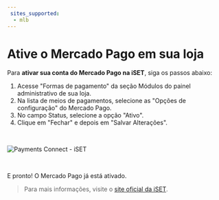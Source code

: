 ```yaml
---
 sites_supported:
  - mlb
---
```


# Ative o Mercado Pago em sua loja

Para **ativar sua conta do Mercado Pago na iSET**, siga os passos abaixo:

1. Acesse "Formas de pagamento" da seção Módulos do painel administrativo de sua loja.
2. Na lista de meios de pagamentos, selecione as "Opções de configuração" do Mercado Pago.
3. No campo Status, selecione a opção "Ativo".
4. Clique em "Fechar" e depois em "Salvar Alterações".
<p>&nbsp;</p>

![Payments Connect - iSET](iset/iset_active_modulo_1.gif)
<p>&nbsp;</p>

E pronto! O Mercado Pago já está ativado.

<!-- -->
> Para mais informações, visite o [site oficial da iSET](https://www.iset.com.br/).
